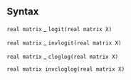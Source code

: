 ## Syntax

`real matrix`<span class="nowrap"> _ `logit(real matrix X)`

`real matrix`<span class="nowrap"> _ `invlogit(real matrix X)`

`real matrix`<span class="nowrap"> _ `cloglog(real matrix X)`

`real matrix invcloglog(real matrix X)`
